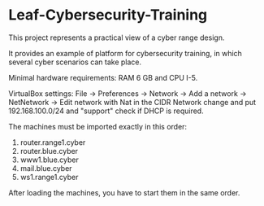 # Leaf-Cybersecurity-Training

This project represents a practical view of a cyber range design. 

It provides an example of platform for cybersecurity training, in which several cyber scenarios can take place.

Minimal hardware requirements: RAM 6 GB and CPU I-5.

VirtualBox settings: File -> Preferences -> Network -> Add a network -> NetNetwork -> Edit network with Nat in the CIDR Network change and put 192.168.100.0/24 and "support" check if DHCP is required.

The machines must be imported exactly in this order:
1.	router.range1.cyber
2.	router.blue.cyber
3.	www1.blue.cyber
4.	mail.blue.cyber
5.	ws1.range1.cyber

After loading the machines, you have to start them in the same order.
